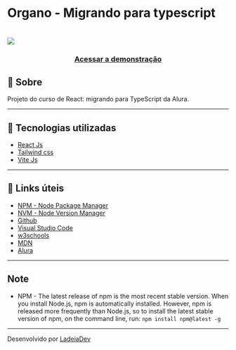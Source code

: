 <h1>Organo - Migrando para typescript</h1>

<h1>
  <img src="https://tinyurl.com/2zucnxd6">
</h1>

<h3 align="center">
  <a href="https://organo-ts-s4zs.vercel.app/" target="_blank">Acessar a demonstração</a>
</h3>

## 🎫 Sobre

Projeto do curso de React: migrando para TypeScript da Alura.

---

## 🚀 Tecnologias utilizadas

- [React Js](https://reactjs.org/)
- [Tailwind css](https://tailwindcss.com/)
- [Vite Js](https://vitejs.dev/)

---

## 🔗 Links úteis

- [NPM - Node Package Manager](https://www.npmjs.com/)
- [NVM - Node Version Manager](https://github.com/nvm-sh/nvm)
- [Github](https://github.com/)
- [Visual Studio Code](https://code.visualstudio.com/)
- [w3schools](https://www.w3schools.com/)
- [MDN](https://developer.mozilla.org/)
- [Alura](https://www.alura.com.br/)

---

## Note

- NPM - The latest release of npm is the most recent stable version. When you install Node.js, npm is automatically installed. However, npm is released more frequently than Node.js, so to install the latest stable version of npm, on the command line, run: `npm install npm@latest -g`

---

Desenvolvido por [LadeiaDev](https://ladeia.dev.br/)
